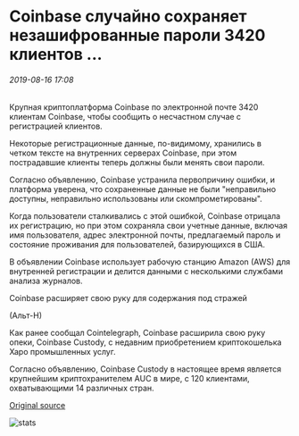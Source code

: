 # Coinbase случайно сохраняет незашифрованные пароли 3420 клиентов ...

###### 2019-08-16 17:08

Крупная криптоплатформа Coinbase по электронной почте 3420 клиентам Coinbase, чтобы сообщить о несчастном случае с регистрацией клиентов.

Некоторые регистрационные данные, по-видимому, хранились в четком тексте на внутренних серверах Coinbase, при этом пострадавшие клиенты теперь должны были менять свои пароли.

Согласно объявлению, Coinbase устранила первопричину ошибки, и платформа уверена, что сохраненные данные не были "неправильно доступны, неправильно использованы или скомпрометированы".

Когда пользователи сталкивались с этой ошибкой, Coinbase отрицала их регистрацию, но при этом сохраняла свои учетные данные, включая имя пользователя, адрес электронной почты, предлагаемый пароль и состояние проживания для пользователей, базирующихся в США.

В объявлении Coinbase использует рабочую станцию Amazon (AWS) для внутренней регистрации и делится данными с несколькими службами анализа журналов.

Coinbase расширяет свою руку для содержания под стражей

(Альт-Н)

Как ранее сообщал Cointelegraph, Coinbase расширила свою руку опеки, Coinbase Custody, с недавним приобретением криптокошелька Xapo промышленных услуг.

Согласно объявлению, Coinbase Custody в настоящее время является крупнейшим криптохранителем AUC в мире, с 120 клиентами, охватывающими 14 различных стран.

[Original source](https://cointelegraph.com/news/coinbase-accidentally-saves-unencrypted-passwords-of-3-420-customers)

![stats](https://c.statcounter.com/11760860/0/a89fa40b/1/ "stats")